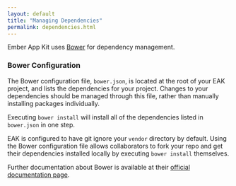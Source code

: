 ```yaml
---
layout: default
title: "Managing Dependencies"
permalink: dependencies.html
---
```

Ember App Kit uses [Bower](http://bower.io/) for dependency management.

### Bower Configuration

The Bower configuration file, `bower.json`, is located at the root of your EAK project, and lists the dependencies for your project.  Changes to your dependencies should be managed through this file, rather than manually installing packages individually.

Executing `bower install` will install all of the dependencies listed in `bower.json` in one step.

EAK is configured to have git ignore your `vendor` directory by default.  Using the Bower configuration file allows collaborators to fork your repo and get their dependencies installed locally by executing `bower install` themselves.

Further documentation about Bower is available at their [official documentation page](http://bower.io/).
